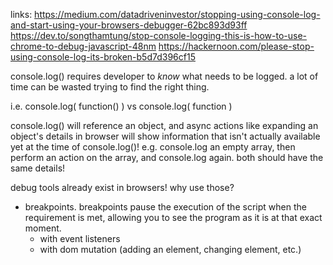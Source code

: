 links:
https://medium.com/datadriveninvestor/stopping-using-console-log-and-start-using-your-browsers-debugger-62bc893d93ff
https://dev.to/songthamtung/stop-console-logging-this-is-how-to-use-chrome-to-debug-javascript-48nm
https://hackernoon.com/please-stop-using-console-log-its-broken-b5d7d396cf15

console.log() requires developer to _know_ what needs to be logged. a lot of time can be wasted trying to find the right thing.

i.e. console.log( function() ) vs console.log( function )

console.log() will reference an object, and async actions like expanding an object's details in browser will show information that isn't actually available yet at the time of console.log()! e.g. console.log an empty array, then perform an action on the array, and console.log again. both should have the same details!

debug tools already exist in browsers! why use those?
- breakpoints. breakpoints pause the execution of the script when the requirement is met, allowing you to see the program as it is at that exact moment.
  - with event listeners
  - with dom mutation (adding an element, changing element, etc.)